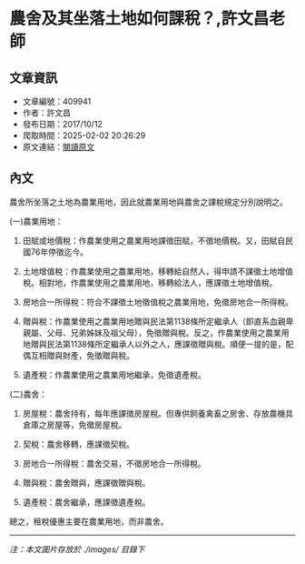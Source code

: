 # 農舍及其坐落土地如何課稅？,許文昌老師

## 文章資訊
- 文章編號：409941
- 作者：許文昌
- 發布日期：2017/10/12
- 爬取時間：2025-02-02 20:26:29
- 原文連結：[閱讀原文](https://real-estate.get.com.tw/Columns/detail.aspx?no=409941)

## 內文
農舍所坐落之土地為農業用地，因此就農業用地與農舍之課稅規定分別說明之。

(一)農業用地：

1. 田賦或地價稅：作農業使用之農業用地課徵田賦，不徵地價稅。又，田賦自民國76年停徵迄今。

2. 土地增值稅：作農業使用之農業用地，移轉給自然人，得申請不課徵土地增值稅。相對地，作農業使用之農業用地，移轉給法人，應課徵土地增值稅。

3. 房地合一所得稅：符合不課徵土地徵值稅之農業用地，免徵房地合一所得稅。

4. 贈與稅：作農業使用之農業用地贈與民法第1138條所定繼承人（即直系血親卑親屬、父母、兄弟姊妹及祖父母），免徵贈與稅。反之，作農業使用之農業用地贈與民法第1138條所定繼承人以外之人，應課徵贈與稅。順便一提的是，配偶互相贈與財產，免徵贈與稅。

5. 遺產稅：作農業使用之農業用地繼承，免徵遺產稅。

(二)農舍：

1. 房屋稅：農舍持有，每年應課徵房屋稅。但專供飼養禽畜之房舍、存放農機具倉庫之房屋等，免徵房屋稅。

2. 契稅：農舍移轉，應課徵契稅。

3. 房地合一所得稅：農舍交易，不徵房地合一所得稅。

4. 贈與稅：農舍贈與，應課徵贈與稅。

5. 遺產稅：農舍繼承，應課徵遺產稅。

總之，租稅優惠主要在農業用地，而非農舍。

---
*注：本文圖片存放於 ./images/ 目錄下*
